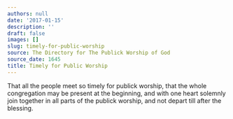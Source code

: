```yaml
---
authors: null
date: '2017-01-15'
description: ''
draft: false
images: []
slug: timely-for-public-worship
source: The Directory for The Publick Worship of God
source_date: 1645
title: Timely for Public Worship
---
```


That all the people meet so timely for publick worship, that the whole congregation may be present at the beginning, and with one heart solemnly join together in all parts of the publick worship, and not depart till after the blessing.